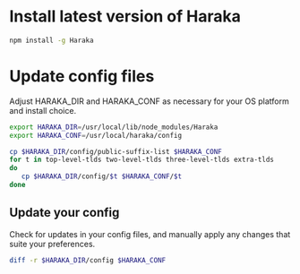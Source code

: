 # Install latest version of Haraka

```sh
npm install -g Haraka
```

# Update config files
Adjust HARAKA_DIR and HARAKA_CONF as necessary for your OS platform and install choice.

```sh
export HARAKA_DIR=/usr/local/lib/node_modules/Haraka
export HARAKA_CONF=/usr/local/haraka/config

cp $HARAKA_DIR/config/public-suffix-list $HARAKA_CONF
for t in top-level-tlds two-level-tlds three-level-tlds extra-tlds
do
   cp $HARAKA_DIR/config/$t $HARAKA_CONF/$t
done
```

## Update your config
Check for updates in your config files, and manually apply any changes that suite your preferences.
```sh
diff -r $HARAKA_DIR/config $HARAKA_CONF
```